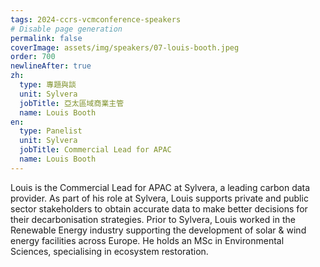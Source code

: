 ```yaml
---
tags: 2024-ccrs-vcmconference-speakers
# Disable page generation
permalink: false
coverImage: assets/img/speakers/07-louis-booth.jpeg
order: 700
newlineAfter: true
zh:
  type: 專題與談
  unit: Sylvera
  jobTitle: 亞太區域商業主管
  name: Louis Booth
en:
  type: Panelist
  unit: Sylvera
  jobTitle: Commercial Lead for APAC
  name: Louis Booth
---
```


Louis is the Commercial Lead for APAC at Sylvera, a leading carbon data provider. As part of his role at Sylvera, Louis supports private and public sector stakeholders to obtain accurate data to make better decisions for their decarbonisation strategies. Prior to Sylvera, Louis worked in the Renewable Energy industry supporting the development of solar & wind energy facilities across Europe. He holds an MSc in Environmental Sciences, specialising in ecosystem restoration.
